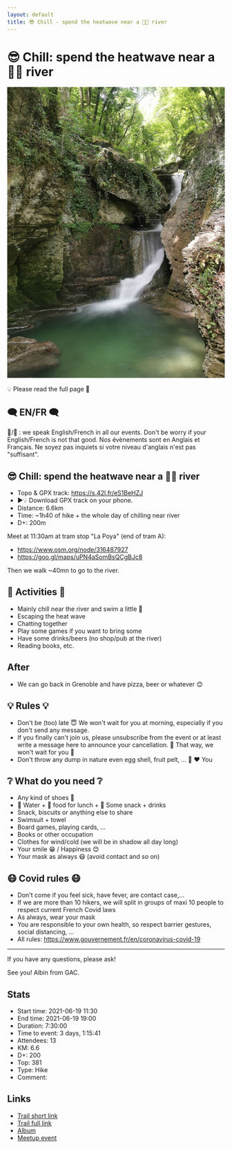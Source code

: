 ```yaml
---
layout: default
title: 😎 Chill - spend the heatwave near a 🥶🧊 river
---
```


# 😎 Chill: spend the heatwave near a 🥶🧊 river

![2021-06-19](../img/orig/2021-06-19.jpg)

💡 Please read the full page 💜

##  🗨️ EN/FR 🗨️ 
🦅/🐓 : we speak English/French in all our events. Don't be worry if your English/French is not that good. Nos évènements sont en Anglais et Français. Ne soyez pas inquiets si votre niveau d'anglais n'est pas "suffisant".

##  😎 Chill: spend the heatwave near a 🥶🧊 river 
* Topo & GPX track: https://s.42l.fr/eS1BeHZJ
* ▶💡 Download GPX track on your phone.
* Distance: 6.6km
* Time: ~1h40 of hike + the whole day of chilling near river
* D+: 200m

Meet at 11:30am at tram stop "La Poya" (end of tram A):
- https://www.osm.org/node/316487927
- https://goo.gl/maps/uPN4aSomBsQCgBJc8

Then we walk ~40mn to go to the river.

##  🎲 Activities 🎲 
- Mainly chill near the river and swim a little 🥶
- Escaping the heat wave
- Chatting together
- Play some games if you want to bring some
- Have some drinks/beers (no shop/pub at the river)
- Reading books, etc.

##  After 
- We can go back in Grenoble and have pizza, beer or whatever 😊

##  💡 Rules 💡 
- Don't be (too) late 😇 We won't wait for you at morning, especially if you don't send any message.
- If you finally can't join us, please unsubscribe from the event or at least write a message here to announce your cancellation. 💜 That way, we won't wait for you 💜
- Don't throw any dump in nature even egg shell, fruit pelt, ... 🌳 ❤️ You

##  ❔ What do you need ❔ 
- Any kind of shoes 🥾
- 🧃 Water + 🥕 food for lunch + 🍫 Some snack + drinks
- Snack, biscuits or anything else to share
- Swimsuit + towel
- Board games, playing cards, ...
- Books or other occupation
- Clothes for wind/cold (we will be in shadow all day long)
- Your smile 😁 / Happiness 😊
- Your mask as always 😷 (avoid contact and so on)

##  😷 Covid rules 😷 
- Don't come if you feel sick, have fever, are contact case,...
- If we are more than 10 hikers, we will split in groups of maxi 10 people to respect current French Covid laws
- As always, wear your mask
- You are responsible to your own health, so respect barrier gestures, social distancing, ...
- All rules: https://www.gouvernement.fr/en/coronavirus-covid-19

-----------------------
If you have any questions, please ask!

See you! Albin from GAC.

## Stats

- Start time: 2021-06-19 11:30
- End time: 2021-06-19 19:00
- Duration: 7:30:00
- Time to event: 3 days, 1:15:41
- Attendees: 13
- KM: 6.6
- D+: 200
- Top: 381
- Type: Hike
- Comment: 

## Links

- [Trail short link](https://s.42l.fr/eS1BeHZJ)
- [Trail full link]()
- [Album](https://binnette.github.io/GacImg2021/2021-06-19-😎-Chill-spend-the-heatwave-near-a-🥶🧊-river.html)
- [Meetup event](https://www.meetup.com/grenoble-adventure-club-english-french/events/278870107/)
